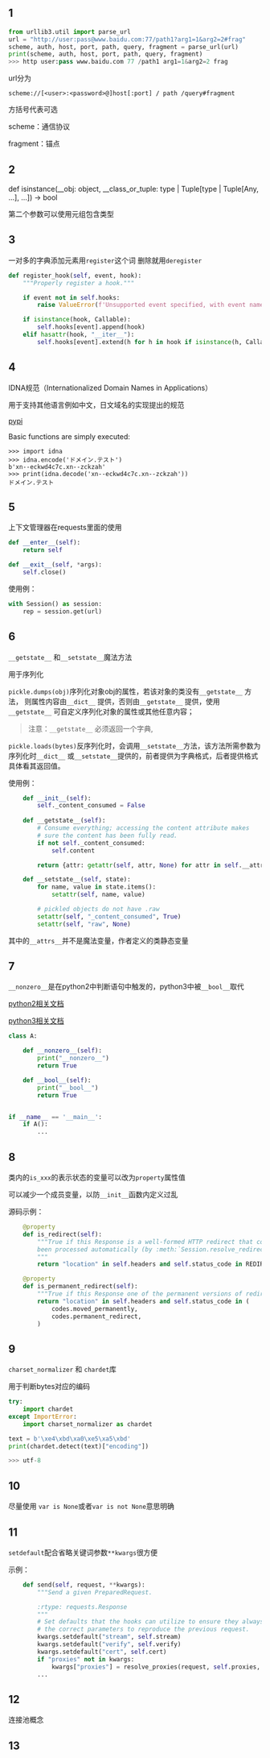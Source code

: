 ## 1

```python
from urllib3.util import parse_url
url = "http://user:pass@www.baidu.com:77/path1?arg1=1&arg2=2#frag"
scheme, auth, host, port, path, query, fragment = parse_url(url)
print(scheme, auth, host, port, path, query, fragment)
>>> http user:pass www.baidu.com 77 /path1 arg1=1&arg2=2 frag
```

url分为

```
scheme://[<user>:<password>@]host[:port] / path /query#fragment
```

方括号代表可选

scheme：通信协议

fragment：锚点

## 2

def isinstance(__obj: object,
               __class_or_tuple: type | Tuple[type | Tuple[Any, ...], ...])
  -> bool

第二个参数可以使用元组包含类型

## 3

一对多的字典添加元素用`register`这个词  删除就用`deregister`

```python
def register_hook(self, event, hook):
    """Properly register a hook."""

    if event not in self.hooks:
        raise ValueError(f'Unsupported event specified, with event name "{event}"')

    if isinstance(hook, Callable):
        self.hooks[event].append(hook)
    elif hasattr(hook, "__iter__"):
        self.hooks[event].extend(h for h in hook if isinstance(h, Callable))
```

## 4

IDNA规范（Internationalized Domain Names in Applications）

用于支持其他语言例如中文，日文域名的实现提出的规范

[pypi](https://pypi.org/project/idna/)

Basic functions are simply executed:

```
>>> import idna
>>> idna.encode('ドメイン.テスト')
b'xn--eckwd4c7c.xn--zckzah'
>>> print(idna.decode('xn--eckwd4c7c.xn--zckzah'))
ドメイン.テスト
```

## 5

上下文管理器在requests里面的使用

```python
def __enter__(self):
    return self

def __exit__(self, *args):
    self.close()
```

使用例：

```python
with Session() as session:
    rep = session.get(url)
```

## 6

`__getstate__` 和`__setstate__`魔法方法

用于序列化

`pickle.dumps(obj)`序列化对象obj的属性，若该对象的类没有`__getstate__` 方法， 则属性内容由`__dict__` 提供，否则由`__getstate__` 提供，使用`__getstate__` 可自定义序列化对象的属性或其他任意内容；

> 注意：`__getstate__` 必须返回一个字典,

`pickle.loads(bytes)`反序列化时，会调用`__setstate__`方法，该方法所需参数为序列化时`__dict__` 或`__setstate__`提供的，前者提供为字典格式，后者提供格式具体看其返回值。

使用例：

```python
    def __init__(self):
        self._content_consumed = False
        
	def __getstate__(self):
        # Consume everything; accessing the content attribute makes
        # sure the content has been fully read.
        if not self._content_consumed:
            self.content

        return {attr: getattr(self, attr, None) for attr in self.__attrs__}

    def __setstate__(self, state):
        for name, value in state.items():
            setattr(self, name, value)

        # pickled objects do not have .raw
        setattr(self, "_content_consumed", True)
        setattr(self, "raw", None)
```

其中的`__attrs__`并不是魔法变量，作者定义的类静态变量

## 7

`__nonzero__`是在python2中判断语句中触发的，python3中被`__bool__`取代

[python2相关文档](https://docs.python.org/2/reference/datamodel.html#object.__nonzero)

[python3相关文档](https://docs.python.org/3.0/reference/datamodel.html#object.__bool__)

```python
class A:

    def __nonzero__(self):
        print("__nonzero__")
        return True

    def __bool__(self):
        print("__bool__")
        return True


if __name__ == '__main__':
    if A():
        ...
```

## 8

类内的`is_xxx`的表示状态的变量可以改为`property`属性值

可以减少一个成员变量，以防`__init__`函数内定义过乱

源码示例：

```python
    @property
    def is_redirect(self):
        """True if this Response is a well-formed HTTP redirect that could have
        been processed automatically (by :meth:`Session.resolve_redirects`).
        """
        return "location" in self.headers and self.status_code in REDIRECT_STATI

    @property
    def is_permanent_redirect(self):
        """True if this Response one of the permanent versions of redirect."""
        return "location" in self.headers and self.status_code in (
            codes.moved_permanently,
            codes.permanent_redirect,
        )
```

## 9

`charset_normalizer` 和 `chardet`库

用于判断bytes对应的编码

```python
try:
    import chardet
except ImportError:
    import charset_normalizer as chardet

text = b'\xe4\xbd\xa0\xe5\xa5\xbd'
print(chardet.detect(text)["encoding"])

>>> utf-8
```

## 10

尽量使用 `var is None`或者`var is not None`意思明确

## 11

`setdefault`配合省略关键词参数`**kwargs`很方便

示例：

```python
    def send(self, request, **kwargs):
        """Send a given PreparedRequest.

        :rtype: requests.Response
        """
        # Set defaults that the hooks can utilize to ensure they always have
        # the correct parameters to reproduce the previous request.
        kwargs.setdefault("stream", self.stream)
        kwargs.setdefault("verify", self.verify)
        kwargs.setdefault("cert", self.cert)
        if "proxies" not in kwargs:
            kwargs["proxies"] = resolve_proxies(request, self.proxies, self.trust_env)
		...
```

## 12

连接池概念

## 13





